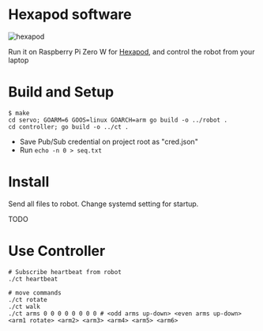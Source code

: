# Hexapod software

![hexapod](https://user-images.githubusercontent.com/5100568/61990333-7c08e580-b079-11e9-8a1c-07c452f9274c.jpg)

Run it on Raspberry Pi Zero W for [Hexapod](https://www.thingiverse.com/thing:3769750), and control the robot from your laptop

# Build and Setup

```
$ make
cd servo; GOARM=6 GOOS=linux GOARCH=arm go build -o ../robot .
cd controller; go build -o ../ct .
```

* Save Pub/Sub credential on project root as "cred.json"
* Run `echo -n 0 > seq.txt`

# Install

Send all files to robot. Change systemd setting for startup.

TODO

# Use Controller

```
# Subscribe heartbeat from robot
./ct heartbeat 

# move commands
./ct rotate
./ct walk
./ct arms 0 0 0 0 0 0 0 0 # <odd arms up-down> <even arms up-down> <arm1 rotate> <arm2> <arm3> <arm4> <arm5> <arm6>
```
